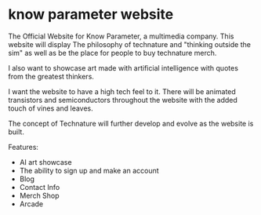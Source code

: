 # know parameter website
The Official Website for Know Parameter, a multimedia company.
This website will display The philosophy of technature and "thinking outside the sim"
as well as be the place for people to buy technature merch. 

I also want to showcase art made with artificial intelligence with quotes from the greatest thinkers. 

I want the website to have a high tech feel to it. There will be animated transistors and semiconductors throughout the website with the added touch of vines and leaves. 

The concept of Technature will further develop and evolve as the website is built. 

Features: 

- AI art showcase 
- The ability to sign up and make an account 
- Blog 
- Contact Info
- Merch Shop
- Arcade
